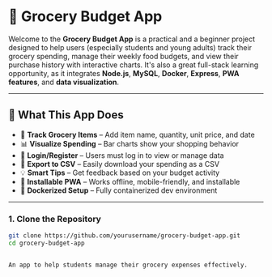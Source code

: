 # 🛒 Grocery Budget App

Welcome to the **Grocery Budget App** is a practical and a beginner project designed to help users (especially students and young adults) track their grocery spending, manage their weekly food budgets, and view their purchase history with interactive charts. It's also a great full-stack learning opportunity, as it integrates **Node.js**, **MySQL**, **Docker**, **Express**, **PWA features**, and **data visualization**.

---

## 🌟 What This App Does

- 🧾 **Track Grocery Items** – Add item name, quantity, unit price, and date
- 📊 **Visualize Spending** – Bar charts show your shopping behavior
- 🔐 **Login/Register** – Users must log in to view or manage data
- 📁 **Export to CSV** – Easily download your spending as a CSV
- 💡 **Smart Tips** – Get feedback based on your budget activity
- 📱 **Installable PWA** – Works offline, mobile-friendly, and installable
- 🐳 **Dockerized Setup** – Fully containerized dev environment

---


### 1. Clone the Repository

```bash
git clone https://github.com/yourusername/grocery-budget-app.git
cd grocery-budget-app


An app to help students manage their grocery expenses effectively.
